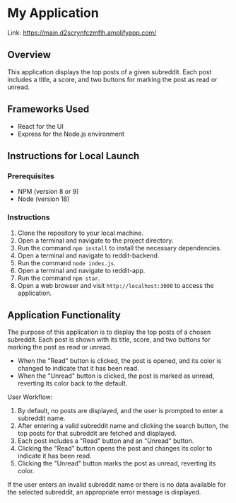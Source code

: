 # My Application

Link: https://main.d2scrynfczmflh.amplifyapp.com/
## Overview
This application displays the top posts of a given subreddit. Each post includes a title, a score, and two buttons for marking the post as read or unread.

## Frameworks Used
- React for the UI
- Express for the Node.js environment

## Instructions for Local Launch
### Prerequisites
- NPM (version 8 or 9)
- Node (version 18)

### Instructions
1. Clone the repository to your local machine.
2. Open a terminal and navigate to the project directory.
3. Run the command `npm install` to install the necessary dependencies.
4. Open a terminal and navigate to reddit-backend.
5. Run the command `node index.js`.
6. Open a terminal and navigate to reddit-app.
7. Run the command `npm star`.
8. Open a web browser and visit `http://localhost:3000` to access the application.

## Application Functionality
The purpose of this application is to display the top posts of a chosen subreddit. Each post is shown with its title, score, and two buttons for marking the post as read or unread.

- When the "Read" button is clicked, the post is opened, and its color is changed to indicate that it has been read.
- When the "Unread" button is clicked, the post is marked as unread, reverting its color back to the default.

User Workflow:
1. By default, no posts are displayed, and the user is prompted to enter a subreddit name.
2. After entering a valid subreddit name and clicking the search button, the top posts for that subreddit are fetched and displayed.
3. Each post includes a "Read" button and an "Unread" button.
4. Clicking the "Read" button opens the post and changes its color to indicate it has been read.
5. Clicking the "Unread" button marks the post as unread, reverting its color.

If the user enters an invalid subreddit name or there is no data available for the selected subreddit, an appropriate error message is displayed.
